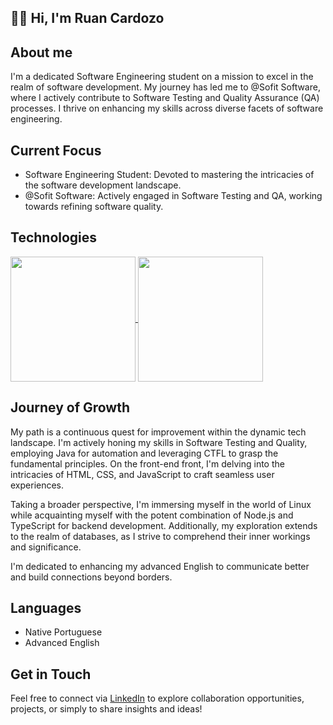 ## 👋🏻 Hi, I'm Ruan Cardozo ##
## About me ##
I'm a dedicated Software Engineering student on a mission to excel in the realm of software development. My journey has led me to @Sofit Software, where I actively contribute to Software Testing and Quality Assurance (QA) processes. I thrive on enhancing my skills across diverse facets of software engineering.
## Current Focus ##
* Software Engineering Student: Devoted to mastering the intricacies of the software development landscape.
* @Sofit Software: Actively engaged in Software Testing and QA, working towards refining software quality.
## Technologies ##
<a href="https://github.com/ruan-cardozo/github-readme-stats">
  <img height=200 align="center" src="https://github-readme-stats.vercel.app/api?username=ruan-cardozo&show_icons=true&theme=transparent&&hide=prs,contribs" />
</a>
<a href="https://github.com/anuraghazra/convoychat">
  <img height=200 align="center" src="https://github-readme-stats.vercel.app/api/top-langs?username=ruan-cardozo&layout=compact&langs_count=8&card_width=320" />
</a>

## Journey of Growth ##

My path is a continuous quest for improvement within the dynamic tech landscape. I'm actively honing my skills in Software Testing and Quality, employing Java for automation and leveraging CTFL to grasp the fundamental principles. On the front-end front, I'm delving into the intricacies of HTML, CSS, and JavaScript to craft seamless user experiences.

Taking a broader perspective, I'm immersing myself in the world of Linux while acquainting myself with the potent combination of Node.js and TypeScript for backend development. Additionally, my exploration extends to the realm of databases, as I strive to comprehend their inner workings and significance.

I'm dedicated to enhancing my advanced English to communicate better and build connections beyond borders.



## Languages ##
* Native Portuguese
* Advanced English

## Get in Touch ##
Feel free to connect via [LinkedIn](https://www.linkedin.com/in/ruan-diego-velloso-cardozo/) to explore collaboration opportunities, projects, or simply to share insights and ideas!

